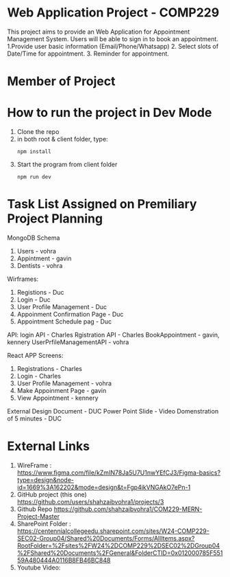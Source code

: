 # Web Application Project - COMP229 

This project aims to provide an Web Application for Appointment Management System. 
Users will be able to sign in to book an appointment.
  1.Provide user basic information (Email/Phone/Whatsapp) 
  2. Select slots of Date/Time for appointment. 
  3. Reminder for appointment. 

# Member of Project


# How to run the project in Dev Mode
  1. Clone the repo
  2. in both root & client folder, type:
     ```
     npm install
     ```
  3. Start the program from client folder
     ```
     npm run dev
     ```

# Task List Assigned on Premiliary Project Planning

MongoDB Schema
  1. Users - vohra
  2. Appintment - gavin
  3. Dentists - vohra

Wirframes:
  1. Registions - Duc
  2. Login - Duc
  3. User Profile Management - Duc
  4. Appoinment Confirmation Page - Duc
  5. Appointment Schedule pag - Duc

API:
  login API - Charles
  Rgistration API - Charles
  BookAppointment - gavin, kennery 
  UserPrfileManagementAPI - vohra

React APP Screens:
  1. Registrations - Charles
  2. Login - Charles
  3. User Profile Management - vohra
  4. Make Appoinment Page - gavin
  5. View Appointment - kennery



External Design Document - DUC
Power Point Slide - 
Video Domenstration of 5 minutes - DUC



# External Links 
  1. WireFrame : https://www.figma.com/file/kZmIN78Ja5U7U1nwYEfCJ3/Figma-basics?type=design&node-id=1669%3A162202&mode=design&t=Fgp4ikVNGAkO7ePn-1
  2. GitHub project (this one) https://github.com/users/shahzaibvohra1/projects/3
  3. Github Repo https://github.com/shahzaibvohra1/COM229-MERN-Project-Master
  4. SharePoint Folder : https://centennialcollegeedu.sharepoint.com/sites/W24-COMP229-SEC02-Group04/Shared%20Documents/Forms/AllItems.aspx?RootFolder=%2Fsites%2FW24%2DCOMP229%2DSEC02%2DGroup04%2FShared%20Documents%2FGeneral&FolderCTID=0x012000785F55159A480444A0116B8FB46BC848
  5. Youtube Video: 
 
